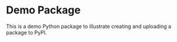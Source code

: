# Demo Package

This is a demo Python package to illustrate creating and uploading a package to PyPI.
